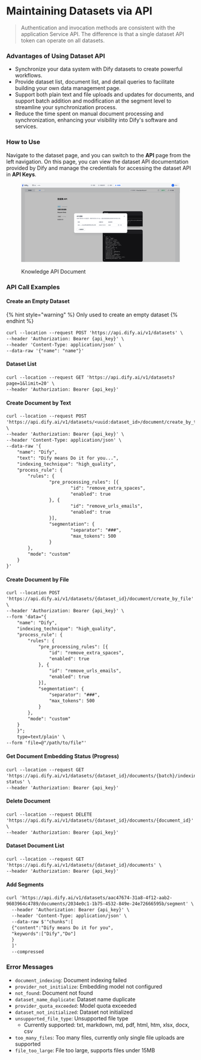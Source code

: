 # Maintaining Datasets via API

> Authentication and invocation methods are consistent with the application Service API. The difference is that a single dataset API token can operate on all datasets.

### Advantages of Using Dataset API

* Synchronize your data system with Dify datasets to create powerful workflows.
* Provide dataset list, document list, and detail queries to facilitate building your own data management page.
* Support both plain text and file uploads and updates for documents, and support batch addition and modification at the segment level to streamline your synchronization process.
* Reduce the time spent on manual document processing and synchronization, enhancing your visibility into Dify's software and services.

### How to Use

Navigate to the dataset page, and you can switch to the **API** page from the left navigation. On this page, you can view the dataset API documentation provided by Dify and manage the credentials for accessing the dataset API in **API Keys**.

<figure><img src="/en/.gitbook/assets/guides/knowledge-base/dataset-api-token.png" alt=""><figcaption><p>Knowledge API Document</p></figcaption></figure>

### API Call Examples

#### **Create an Empty Dataset**

{% hint style="warning" %}
Only used to create an empty dataset
{% endhint %}

```
curl --location --request POST 'https://api.dify.ai/v1/datasets' \
--header 'Authorization: Bearer {api_key}' \
--header 'Content-Type: application/json' \
--data-raw '{"name": "name"}'
```

#### **Dataset List**

```
curl --location --request GET 'https://api.dify.ai/v1/datasets?page=1&limit=20' \
--header 'Authorization: Bearer {api_key}'
```

#### **Create Document by Text**

```
curl --location --request POST 'https://api.dify.ai/v1/datasets/<uuid:dataset_id>/document/create_by_text' \
--header 'Authorization: Bearer {api_key}' \
--header 'Content-Type: application/json' \
--data-raw '{
    "name": "Dify",
    "text": "Dify means Do it for you...",
    "indexing_technique": "high_quality",
    "process_rule": {
        "rules": {
                "pre_processing_rules": [{
                        "id": "remove_extra_spaces",
                        "enabled": true
                }, {
                        "id": "remove_urls_emails",
                        "enabled": true
                }],
                "segmentation": {
                        "separator": "###",
                        "max_tokens": 500
                }
        },
        "mode": "custom"
    }
}'
```

#### **Create Document by File**

```
curl --location POST 'https://api.dify.ai/v1/datasets/{dataset_id}/document/create_by_file' \
--header 'Authorization: Bearer {api_key}' \
--form 'data="{
	"name": "Dify",
	"indexing_technique": "high_quality",
	"process_rule": {
		"rules": {
			"pre_processing_rules": [{
				"id": "remove_extra_spaces",
				"enabled": true
			}, {
				"id": "remove_urls_emails",
				"enabled": true
			}],
			"segmentation": {
				"separator": "###",
				"max_tokens": 500
			}
		},
		"mode": "custom"
	}
    }";
    type=text/plain' \
--form 'file=@"/path/to/file"'
```

#### **Get Document Embedding Status (Progress)**

```
curl --location --request GET 'https://api.dify.ai/v1/datasets/{dataset_id}/documents/{batch}/indexing-status' \
--header 'Authorization: Bearer {api_key}'
```

#### **Delete Document**

```
curl --location --request DELETE 'https://api.dify.ai/v1/datasets/{dataset_id}/documents/{document_id}' \
--header 'Authorization: Bearer {api_key}'
```

#### **Dataset Document List**

```
curl --location --request GET 'https://api.dify.ai/v1/datasets/{dataset_id}/documents' \
--header 'Authorization: Bearer {api_key}'
```

#### **Add Segments**

```
curl 'https://api.dify.ai/v1/datasets/aac47674-31a8-4f12-aab2-9603964c4789/documents/2034e0c1-1b75-4532-849e-24e72666595b/segment' \
  --header 'Authorization: Bearer {api_key}' \
  --header 'Content-Type: application/json' \
  --data-raw $'"chunks":[
  {"content":"Dify means Do it for you",
  "keywords":["Dify","Do"]
  }
  ]'
  --compressed
```

### Error Messages

* `document_indexing`: Document indexing failed
* `provider_not_initialize`: Embedding model not configured
* `not_found`: Document not found
* `dataset_name_duplicate`: Dataset name duplicate
* `provider_quota_exceeded`: Model quota exceeded
* `dataset_not_initialized`: Dataset not initialized
* `unsupported_file_type`: Unsupported file type
  * Currently supported: txt, markdown, md, pdf, html, htm, xlsx, docx, csv
* `too_many_files`: Too many files, currently only single file uploads are supported
* `file_too_large`: File too large, supports files under 15MB
